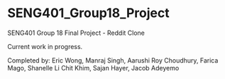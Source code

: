 # SENG401_Group18_Project
SENG401 Group 18 Final Project - Reddit Clone

Current work in progress.

Completed by: Eric Wong, Manraj Singh, Aarushi Roy Choudhury, Farica Mago, Shanelle Li Chit Khim, Sajan Hayer, Jacob Adeyemo
